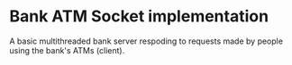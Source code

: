# Bank ATM Socket implementation

A basic multithreaded bank server respoding to requests made by people using the bank's ATMs (client).

